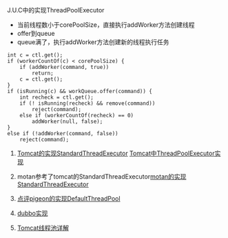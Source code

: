 J.U.C中的实现ThreadPoolExecutor 
>
* 当前线程数小于corePoolSize，直接执行addWorker方法创建线程   
* offer到queue
* queue满了，执行addWorker方法创建新的线程执行任务

```
int c = ctl.get();
if (workerCountOf(c) < corePoolSize) {
    if (addWorker(command, true))
        return;
    c = ctl.get();
}
if (isRunning(c) && workQueue.offer(command)) {
    int recheck = ctl.get();
    if (! isRunning(recheck) && remove(command))
        reject(command);
    else if (workerCountOf(recheck) == 0)
        addWorker(null, false);
}
else if (!addWorker(command, false))
    reject(command);
```
1. [Tomcat的实现StandardThreadExecutor](https://github.com/apache/tomcat/blob/trunk/java/org/apache/catalina/core/StandardThreadExecutor.java) [Tomcat中ThreadPoolExecutor实现](https://github.com/apache/tomcat/blob/trunk/java/org/apache/tomcat/util/threads/ThreadPoolExecutor.java)
2. motan参考了tomcat的StandardThreadExecutor[motan的实现StandardThreadExecutor](https://github.com/weibocom/motan/blob/master/motan-transport-netty/src/main/java/com/weibo/api/motan/transport/netty/StandardThreadExecutor.java)

3. [点评pigeon的实现DefaultThreadPool](https://github.com/dianping/pigeon/blob/master/pigeon-common/src/main/java/com/dianping/pigeon/threadpool/DefaultThreadPool.java)

4. [dubbo实现](https://github.com/alibaba/dubbo/tree/master/dubbo-common/src/main/java/com/alibaba/dubbo/common/threadpool)

5. [Tomcat线程池详解](http://blog.csdn.net/wxq544483342/article/details/53162311)
